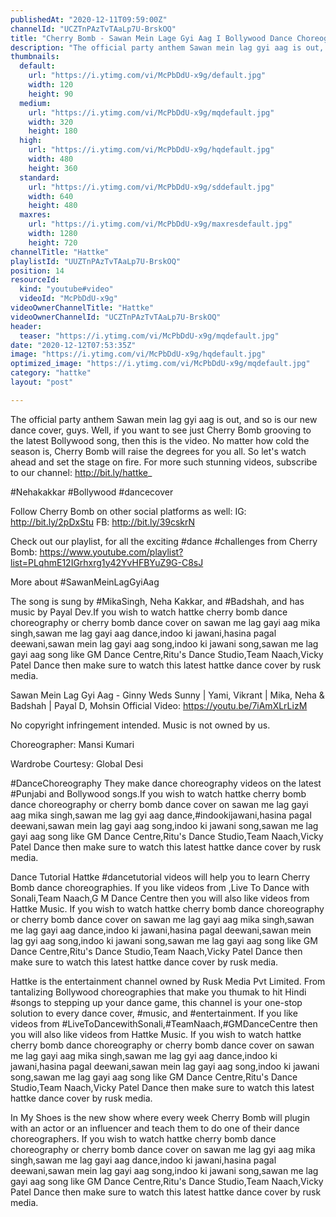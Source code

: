 ```yaml
---
publishedAt: "2020-12-11T09:59:00Z"
channelId: "UCZTnPAzTvTAaLp7U-BrskOQ"
title: "Cherry Bomb - Sawan Mein Lage Gyi Aag I Bollywood Dance Choreography | Hattke"
description: "The official party anthem Sawan mein lag gyi aag is out, and so is our new dance cover, guys. Well, if you want to see just Cherry Bomb grooving to the latest Bollywood song, then this is the video. No matter how cold the season is, Cherry Bomb will raise the degrees for you all. So let's watch ahead and set the stage on fire.  For more such stunning videos, subscribe to our channel: http://bit.ly/hattke_\n\n#Nehakakkar #Bollywood #dancecover\n\nFollow Cherry Bomb on other social platforms as well: \nIG: http://bit.ly/2pDxStu\nFB: http://bit.ly/39cskrN\n\nCheck out our playlist, for all the exciting #dance #challenges from Cherry Bomb: https://www.youtube.com/playlist?list=PLqhmE12IGrhxrg1y42YvHFBYuZ9G-C8sJ\n\nMore about #SawanMeinLagGyiAag\n\nThe song is sung by #MikaSingh, Neha Kakkar, and #Badshah, and has music by Payal Dev.If you wish to watch hattke cherry bomb dance choreography or cherry bomb dance cover on sawan me lag gayi aag mika singh,sawan me lag gayi aag dance,indoo ki jawani,hasina pagal deewani,sawan mein lag gayi aag song,indoo ki jawani song,sawan me lag gayi aag song like GM Dance Centre,Ritu's Dance Studio,Team Naach,Vicky Patel Dance then make sure to watch this latest hattke dance cover by rusk media.\n\n\nSawan Mein Lag Gyi Aag - Ginny Weds Sunny | Yami, Vikrant | Mika, Neha & Badshah | Payal D, Mohsin\nOfficial Video: https://youtu.be/7iAmXLrLizM\n\nNo copyright infringement intended. Music is not owned by us.\n\nChoreographer: Mansi Kumari\n\nWardrobe Courtesy: Global Desi\n\n#DanceChoreography\nThey make dance choreography videos on the latest #Punjabi and Bollywood songs.If you wish to watch hattke cherry bomb dance choreography or cherry bomb dance cover on sawan me lag gayi aag mika singh,sawan me lag gyi aag dance,#indookijawani,hasina pagal deewani,sawan mein lag gayi aag song,indoo ki jawani song,sawan me lag gayi aag song like GM Dance Centre,Ritu's Dance Studio,Team Naach,Vicky Patel Dance then make sure to watch this latest hattke dance cover by rusk media.\n\nDance Tutorial\nHattke #dancetutorial videos will help you to learn Cherry Bomb dance choreographies.  If you like videos from ,Live To Dance with Sonali,Team Naach,G M Dance Centre then you will also like videos from Hattke Music. If you wish to watch hattke cherry bomb dance choreography or cherry bomb dance cover on sawan me lag gayi aag mika singh,sawan me lag gayi aag dance,indoo ki jawani,hasina pagal deewani,sawan mein lag gyi aag song,indoo ki jawani song,sawan me lag gayi aag song like GM Dance Centre,Ritu's Dance Studio,Team Naach,Vicky Patel Dance then make sure to watch this latest hattke dance cover by rusk media.\n\nHattke is the entertainment channel owned by Rusk Media Pvt Limited. From tantalizing Bollywood choreographies that make you thumak to hit Hindi #songs to stepping up your dance game, this channel is your one-stop solution to every dance cover, #music, and #entertainment. If you like videos from #LiveToDancewithSonali,#TeamNaach,#GMDanceCentre then you will also like videos from Hattke Music. If you wish to watch hattke cherry bomb dance choreography or cherry bomb dance cover on sawan me lag gayi aag mika singh,sawan me lag gyi aag dance,indoo ki jawani,hasina pagal deewani,sawan mein lag gayi aag song,indoo ki jawani song,sawan me lag gayi aag song like GM Dance Centre,Ritu's Dance Studio,Team Naach,Vicky Patel Dance then make sure to watch this latest hattke dance cover by rusk media.\n\nIn My Shoes is the new show where every week Cherry Bomb will plugin with an actor or an influencer and teach them to do one of their dance choreographers. If you wish to watch hattke cherry bomb dance choreography or cherry bomb dance cover on sawan me lag gyi aag mika singh,sawan me lag gayi aag dance,indoo ki jawani,hasina pagal deewani,sawan mein lag gayi aag song,indoo ki jawani song,sawan me lag gayi aag song like GM Dance Centre,Ritu's Dance Studio,Team Naach,Vicky Patel Dance then make sure to watch this latest hattke dance cover by rusk media."
thumbnails:
  default:
    url: "https://i.ytimg.com/vi/McPbDdU-x9g/default.jpg"
    width: 120
    height: 90
  medium:
    url: "https://i.ytimg.com/vi/McPbDdU-x9g/mqdefault.jpg"
    width: 320
    height: 180
  high:
    url: "https://i.ytimg.com/vi/McPbDdU-x9g/hqdefault.jpg"
    width: 480
    height: 360
  standard:
    url: "https://i.ytimg.com/vi/McPbDdU-x9g/sddefault.jpg"
    width: 640
    height: 480
  maxres:
    url: "https://i.ytimg.com/vi/McPbDdU-x9g/maxresdefault.jpg"
    width: 1280
    height: 720
channelTitle: "Hattke"
playlistId: "UUZTnPAzTvTAaLp7U-BrskOQ"
position: 14
resourceId:
  kind: "youtube#video"
  videoId: "McPbDdU-x9g"
videoOwnerChannelTitle: "Hattke"
videoOwnerChannelId: "UCZTnPAzTvTAaLp7U-BrskOQ"
header:
  teaser: "https://i.ytimg.com/vi/McPbDdU-x9g/mqdefault.jpg"
date: "2020-12-12T07:53:35Z"
image: "https://i.ytimg.com/vi/McPbDdU-x9g/hqdefault.jpg"
optimized_image: "https://i.ytimg.com/vi/McPbDdU-x9g/mqdefault.jpg"
category: "hattke"
layout: "post"

---
```

The official party anthem Sawan mein lag gyi aag is out, and so is our new dance cover, guys. Well, if you want to see just Cherry Bomb grooving to the latest Bollywood song, then this is the video. No matter how cold the season is, Cherry Bomb will raise the degrees for you all. So let's watch ahead and set the stage on fire.  For more such stunning videos, subscribe to our channel: http://bit.ly/hattke_

#Nehakakkar #Bollywood #dancecover

Follow Cherry Bomb on other social platforms as well: 
IG: http://bit.ly/2pDxStu
FB: http://bit.ly/39cskrN

Check out our playlist, for all the exciting #dance #challenges from Cherry Bomb: https://www.youtube.com/playlist?list=PLqhmE12IGrhxrg1y42YvHFBYuZ9G-C8sJ

More about #SawanMeinLagGyiAag

The song is sung by #MikaSingh, Neha Kakkar, and #Badshah, and has music by Payal Dev.If you wish to watch hattke cherry bomb dance choreography or cherry bomb dance cover on sawan me lag gayi aag mika singh,sawan me lag gayi aag dance,indoo ki jawani,hasina pagal deewani,sawan mein lag gayi aag song,indoo ki jawani song,sawan me lag gayi aag song like GM Dance Centre,Ritu's Dance Studio,Team Naach,Vicky Patel Dance then make sure to watch this latest hattke dance cover by rusk media.


Sawan Mein Lag Gyi Aag - Ginny Weds Sunny | Yami, Vikrant | Mika, Neha & Badshah | Payal D, Mohsin
Official Video: https://youtu.be/7iAmXLrLizM

No copyright infringement intended. Music is not owned by us.

Choreographer: Mansi Kumari

Wardrobe Courtesy: Global Desi

#DanceChoreography
They make dance choreography videos on the latest #Punjabi and Bollywood songs.If you wish to watch hattke cherry bomb dance choreography or cherry bomb dance cover on sawan me lag gayi aag mika singh,sawan me lag gyi aag dance,#indookijawani,hasina pagal deewani,sawan mein lag gayi aag song,indoo ki jawani song,sawan me lag gayi aag song like GM Dance Centre,Ritu's Dance Studio,Team Naach,Vicky Patel Dance then make sure to watch this latest hattke dance cover by rusk media.

Dance Tutorial
Hattke #dancetutorial videos will help you to learn Cherry Bomb dance choreographies.  If you like videos from ,Live To Dance with Sonali,Team Naach,G M Dance Centre then you will also like videos from Hattke Music. If you wish to watch hattke cherry bomb dance choreography or cherry bomb dance cover on sawan me lag gayi aag mika singh,sawan me lag gayi aag dance,indoo ki jawani,hasina pagal deewani,sawan mein lag gyi aag song,indoo ki jawani song,sawan me lag gayi aag song like GM Dance Centre,Ritu's Dance Studio,Team Naach,Vicky Patel Dance then make sure to watch this latest hattke dance cover by rusk media.

Hattke is the entertainment channel owned by Rusk Media Pvt Limited. From tantalizing Bollywood choreographies that make you thumak to hit Hindi #songs to stepping up your dance game, this channel is your one-stop solution to every dance cover, #music, and #entertainment. If you like videos from #LiveToDancewithSonali,#TeamNaach,#GMDanceCentre then you will also like videos from Hattke Music. If you wish to watch hattke cherry bomb dance choreography or cherry bomb dance cover on sawan me lag gayi aag mika singh,sawan me lag gyi aag dance,indoo ki jawani,hasina pagal deewani,sawan mein lag gayi aag song,indoo ki jawani song,sawan me lag gayi aag song like GM Dance Centre,Ritu's Dance Studio,Team Naach,Vicky Patel Dance then make sure to watch this latest hattke dance cover by rusk media.

In My Shoes is the new show where every week Cherry Bomb will plugin with an actor or an influencer and teach them to do one of their dance choreographers. If you wish to watch hattke cherry bomb dance choreography or cherry bomb dance cover on sawan me lag gyi aag mika singh,sawan me lag gayi aag dance,indoo ki jawani,hasina pagal deewani,sawan mein lag gayi aag song,indoo ki jawani song,sawan me lag gayi aag song like GM Dance Centre,Ritu's Dance Studio,Team Naach,Vicky Patel Dance then make sure to watch this latest hattke dance cover by rusk media.